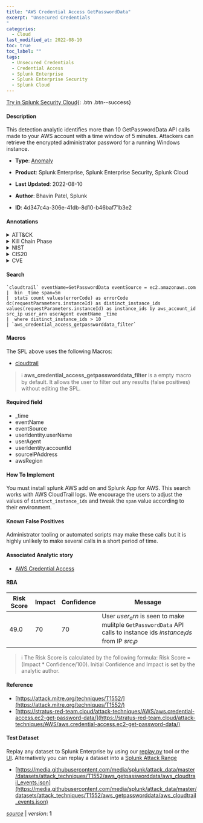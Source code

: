 ```yaml
---
title: "AWS Credential Access GetPasswordData"
excerpt: "Unsecured Credentials
"
categories:
  - Cloud
last_modified_at: 2022-08-10
toc: true
toc_label: ""
tags:
  - Unsecured Credentials
  - Credential Access
  - Splunk Enterprise
  - Splunk Enterprise Security
  - Splunk Cloud
---
```




[Try in Splunk Security Cloud](https://www.splunk.com/en_us/products/cyber-security.html){: .btn .btn--success}

#### Description

This detection analytic identifies more than 10 GetPasswordData API calls made to your AWS account with a time window of 5 minutes. Attackers can retrieve the encrypted administrator password for a running Windows instance.

- **Type**: [Anomaly](https://github.com/splunk/security_content/wiki/Detection-Analytic-Types)
- **Product**: Splunk Enterprise, Splunk Enterprise Security, Splunk Cloud

- **Last Updated**: 2022-08-10
- **Author**: Bhavin Patel, Splunk
- **ID**: 4d347c4a-306e-41db-8d10-b46baf71b3e2


#### Annotations

<details>
  <summary>ATT&CK</summary>

<div markdown="1">


| ID             | Technique        |  Tactic             |
| -------------- | ---------------- |-------------------- |
| [T1552](https://attack.mitre.org/techniques/T1552/) | Unsecured Credentials | Credential Access |

</div>
</details>


<details>
  <summary>Kill Chain Phase</summary>

<div markdown="1">

* Exploitation


</div>
</details>


<details>
  <summary>NIST</summary>

<div markdown="1">

* DE.CM



</div>
</details>

<details>
  <summary>CIS20</summary>

<div markdown="1">

* CIS 3
* CIS 5
* CIS 16



</div>
</details>

<details>
  <summary>CVE</summary>

<div markdown="1">


</div>
</details>

#### Search 

```
`cloudtrail` eventName=GetPasswordData eventSource = ec2.amazonaws.com 
|  bin _time span=5m 
|  stats count values(errorCode) as errorCode dc(requestParameters.instanceId) as distinct_instance_ids values(requestParameters.instanceId) as instance_ids by aws_account_id src_ip user_arn userAgent eventName _time 
|  where distinct_instance_ids > 10 
| `aws_credential_access_getpassworddata_filter`
```

#### Macros
The SPL above uses the following Macros:
* [cloudtrail](https://github.com/splunk/security_content/blob/develop/macros/cloudtrail.yml)

> :information_source:
> **aws_credential_access_getpassworddata_filter** is a empty macro by default. It allows the user to filter out any results (false positives) without editing the SPL.

#### Required field
* _time
* eventName
* eventSource
* userIdentity.userName
* userAgent
* userIdentity.accountId
* sourceIPAddress
* awsRegion


#### How To Implement
You must install splunk AWS add on and Splunk App for AWS. This search works with AWS CloudTrail logs. We encourage the users to adjust the values of `distinct_instance_ids` and tweak the `span` value according to their environment.

#### Known False Positives
Administrator tooling or automated scripts may make these calls but it is highly unlikely to make several calls in a short period of time.

#### Associated Analytic story
* [AWS Credential Access](/stories/aws_credential_access)




#### RBA

| Risk Score  | Impact      | Confidence   | Message      |
| ----------- | ----------- |--------------|--------------|
| 49.0 | 70 | 70 | User $user_arn$ is seen to make mulitple `GetPasswordData` API calls to instance ids $instance_ids$ from IP $src_ip$ |


> :information_source:
> The Risk Score is calculated by the following formula: Risk Score = (Impact * Confidence/100). Initial Confidence and Impact is set by the analytic author. 

#### Reference

* [https://attack.mitre.org/techniques/T1552/](https://attack.mitre.org/techniques/T1552/)
* [https://stratus-red-team.cloud/attack-techniques/AWS/aws.credential-access.ec2-get-password-data/](https://stratus-red-team.cloud/attack-techniques/AWS/aws.credential-access.ec2-get-password-data/)



#### Test Dataset
Replay any dataset to Splunk Enterprise by using our [replay.py](https://github.com/splunk/attack_data#using-replaypy) tool or the [UI](https://github.com/splunk/attack_data#using-ui).
Alternatively you can replay a dataset into a [Splunk Attack Range](https://github.com/splunk/attack_range#replay-dumps-into-attack-range-splunk-server)


* [https://media.githubusercontent.com/media/splunk/attack_data/master/datasets/attack_techniques/T1552/aws_getpassworddata/aws_cloudtrail_events.json](https://media.githubusercontent.com/media/splunk/attack_data/master/datasets/attack_techniques/T1552/aws_getpassworddata/aws_cloudtrail_events.json)



[*source*](https://github.com/splunk/security_content/tree/develop/detections/cloud/aws_credential_access_getpassworddata.yml) \| *version*: **1**